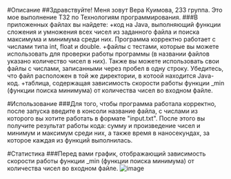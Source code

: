 #Описание
##Здравствуйте! Меня зовут Вера Куимова, 233 группа. Это мое выполнение ТЗ2 по Технологиям программирования.
###В приложенных файлах вы найдете:
+код на Java, выполняющий функции сложения и умножения всех чисел из заданного файла и поиска максимума и минимума среди них. Программа корректно работает с числами типа int, float и double.
+файлы с тестами, которые вы можете использовать для проверки работы программы (в названии файлов указано количество чисел в них). Также вы можете использовать свои файлы с числами, записанными через пробел в одну строку. Убедитесь, что файл расположен в той же директории, в котоой находится Java-код.
+таблица, содержащая зависимость скорости работы функции _min (функции поиска минимума) от количества чисел во входном файле.

#Использование
###Для того, чтобы программа работала корректно, после запуска введите в консоли название файла, с числами из которого вы хотите работать в формате "input.txt". После этого вы получите результат работы кода: сумму и произведение чисел и минимум и максимум среди них, а также время в наносекундах, за которое каждая из функций выполнилась. 

#Статистика
###Перед вами график, отображающий зависимость скорости работы функции _min (функции поиска минимума) от количества чисел во входном файле.
![image](https://github.com/oceany3/tz2/assets/168352793/e7677ab9-3710-45b4-bfb9-bcbd2a320c6f)
